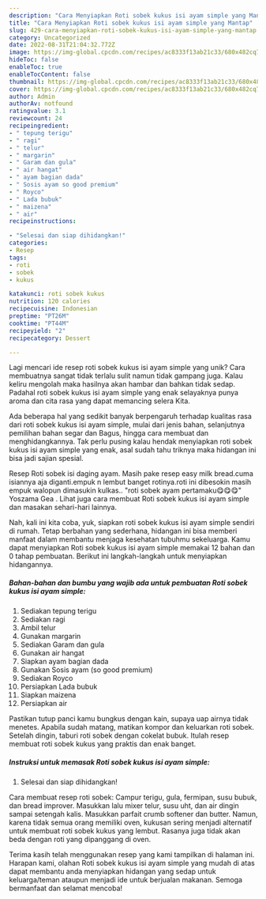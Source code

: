 ```yaml
---
description: "Cara Menyiapkan Roti sobek kukus isi ayam simple yang Mantap"
title: "Cara Menyiapkan Roti sobek kukus isi ayam simple yang Mantap"
slug: 429-cara-menyiapkan-roti-sobek-kukus-isi-ayam-simple-yang-mantap
category: Uncategorized
date: 2022-08-31T21:04:32.772Z
image: https://img-global.cpcdn.com/recipes/ac8333f13ab21c33/680x482cq70/roti-sobek-kukus-isi-ayam-simple-foto-resep-utama.jpg
hideToc: false
enableToc: true
enableTocContent: false
thumbnail: https://img-global.cpcdn.com/recipes/ac8333f13ab21c33/680x482cq70/roti-sobek-kukus-isi-ayam-simple-foto-resep-utama.jpg
cover: https://img-global.cpcdn.com/recipes/ac8333f13ab21c33/680x482cq70/roti-sobek-kukus-isi-ayam-simple-foto-resep-utama.jpg
author: Admin
authorAv: notfound
ratingvalue: 3.1
reviewcount: 24
recipeingredient:
- " tepung terigu"
- " ragi"
- " telur"
- " margarin"
- " Garam dan gula"
- " air hangat"
- " ayam bagian dada"
- " Sosis ayam so good premium"
- " Royco"
- " Lada bubuk"
- " maizena"
- " air"
recipeinstructions:

- "Selesai dan siap dihidangkan!"
categories:
- Resep
tags:
- roti
- sobek
- kukus

katakunci: roti sobek kukus 
nutrition: 120 calories
recipecuisine: Indonesian
preptime: "PT26M"
cooktime: "PT44M"
recipeyield: "2"
recipecategory: Dessert

---
```





Lagi mencari ide resep roti sobek kukus isi ayam simple yang unik? Cara membuatnya sangat tidak terlalu sulit namun tidak gampang juga. Kalau keliru mengolah maka hasilnya akan hambar dan bahkan tidak sedap. Padahal roti sobek kukus isi ayam simple yang enak selayaknya punya aroma dan cita rasa yang dapat memancing selera Kita.





Ada beberapa hal yang sedikit banyak berpengaruh terhadap kualitas rasa dari roti sobek kukus isi ayam simple, mulai dari jenis bahan, selanjutnya pemilihan bahan segar dan Bagus, hingga cara membuat dan menghidangkannya. Tak perlu pusing kalau hendak menyiapkan roti sobek kukus isi ayam simple yang enak,      asal sudah tahu triknya maka hidangan ini bisa jadi sajian spesial.














Resep Roti sobek isi daging ayam. Masih pake resep easy milk bread.cuma isiannya aja diganti.empuk n lembut banget rotinya.roti ini dibesokin masih empuk walopun dimasukin kulkas.. &#34;roti sobek ayam pertamaku😋😋😋&#34; Yoszama Gea . Lihat juga cara membuat Roti sobek kukus isi ayam simple dan masakan sehari-hari lainnya.






Nah, kali ini kita coba, yuk, siapkan roti sobek kukus isi ayam simple sendiri di rumah. Tetap berbahan yang sederhana, hidangan ini bisa memberi manfaat dalam membantu menjaga kesehatan tubuhmu sekeluarga. Kamu dapat menyiapkan Roti sobek kukus isi ayam simple memakai 12 bahan dan 0 tahap pembuatan. Berikut ini langkah-langkah untuk menyiapkan hidangannya.

<!--inarticleads1-->

##### Bahan-bahan dan bumbu yang wajib ada untuk pembuatan Roti sobek kukus isi ayam simple:

1. Sediakan  tepung terigu
1. Sediakan  ragi
1. Ambil  telur
1. Gunakan  margarin
1. Sediakan  Garam dan gula
1. Gunakan  air hangat
1. Siapkan  ayam bagian dada
1. Gunakan  Sosis ayam (so good premium)
1. Sediakan  Royco
1. Persiapkan  Lada bubuk
1. Siapkan  maizena
1. Persiapkan  air


Pastikan tutup panci kamu bungkus dengan kain, supaya uap airnya tidak menetes. Apabila sudah matang, matikan kompor dan keluarkan roti sobek. Setelah dingin, taburi roti sobek dengan cokelat bubuk. Itulah resep membuat roti sobek kukus yang praktis dan enak banget. 

<!--inarticleads2-->

##### Instruksi untuk memasak Roti sobek kukus isi ayam simple:


1. Selesai dan siap dihidangkan!

Cara membuat resep roti sobek: Campur terigu, gula, fermipan, susu bubuk, dan bread improver. Masukkan lalu mixer telur, susu uht, dan air dingin sampai setengah kalis. Masukkan parfait crumb softener dan butter. Namun, karena tidak semua orang memiliki oven, kukusan sering menjadi alternatif untuk membuat roti sobek kukus yang lembut. Rasanya juga tidak akan beda dengan roti yang dipanggang di oven. 

Terima kasih telah menggunakan resep yang kami tampilkan di halaman ini. Harapan kami, olahan Roti sobek kukus isi ayam simple yang mudah di atas dapat membantu anda menyiapkan hidangan yang sedap untuk keluarga/teman ataupun menjadi ide untuk berjualan makanan. Semoga bermanfaat dan selamat mencoba!
